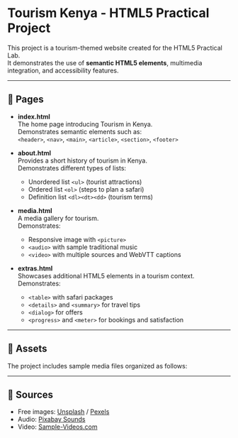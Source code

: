 # Tourism Kenya - HTML5 Practical Project

This project is a tourism-themed website created for the HTML5 Practical Lab.  
It demonstrates the use of **semantic HTML5 elements**, multimedia integration, and accessibility features.

---

## 📑 Pages

- **index.html**  
  The home page introducing Tourism in Kenya.  
  Demonstrates semantic elements such as:  
  `<header>`, `<nav>`, `<main>`, `<article>`, `<section>`, `<footer>`  

- **about.html**  
  Provides a short history of tourism in Kenya.  
  Demonstrates different types of lists:  
  - Unordered list `<ul>` (tourist attractions)  
  - Ordered list `<ol>` (steps to plan a safari)  
  - Definition list `<dl><dt><dd>` (tourism terms)  

- **media.html**  
  A media gallery for tourism.  
  Demonstrates:  
  - Responsive image with `<picture>`  
  - `<audio>` with sample traditional music  
  - `<video>` with multiple sources and WebVTT captions  

- **extras.html**  
  Showcases additional HTML5 elements in a tourism context.  
  Demonstrates:  
  - `<table>` with safari packages  
  - `<details>` and `<summary>` for travel tips  
  - `<dialog>` for offers  
  - `<progress>` and `<meter>` for bookings and satisfaction  

---

## 📂 Assets

The project includes sample media files organized as follows:


---

## 📌 Sources

- Free images: [Unsplash](https://unsplash.com) / [Pexels](https://pexels.com)  
- Audio: [Pixabay Sounds](https://pixabay.com/sound-effects/)  
- Video: [Sample-Videos.com](https://sample-videos.com)  


  

